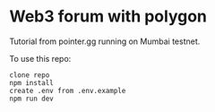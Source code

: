 # Web3 forum with polygon 

Tutorial from pointer.gg running on Mumbai testnet.

To use this repo:

```
clone repo
npm install
create .env from .env.example
npm run dev
```

